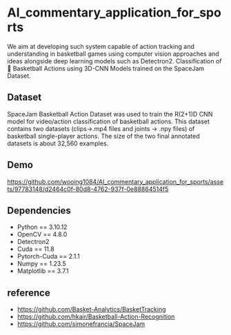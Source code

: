 # AI_commentary_application_for_sports

We aim at developing such system capable of action tracking and understanding in basketball games using computer vision approaches and ideas alongside deep learning models such as Detectron2.
Classification of 🏀 Basketball Actions using 3D-CNN Models trained on the SpaceJam Dataset.

## Dataset
SpaceJam Basketball Action Dataset was used to train the R(2+1)D CNN model for video/action classification of basketball actions. This dataset contains two datasets (clips->.mp4 files and joints -> .npy files) of basketball single-player actions. The size of the two final annotated datasets is about 32,560 examples.

## Demo
https://github.com/wooing1084/AI_commentary_application_for_sports/assets/97783148/d2464c0f-80d8-4762-937f-0e88864514f5


## Dependencies
- Python == 3.10.12
- OpenCV == 4.8.0
- Detectron2 
- Cuda == 11.8
- Pytorch-Cuda == 2.1.1
- Numpy == 1.23.5
- Matplotlib == 3.7.1

## reference
- https://github.com/Basket-Analytics/BasketTracking
- https://github.com/hkair/Basketball-Action-Recognition
- https://github.com/simonefrancia/SpaceJam
